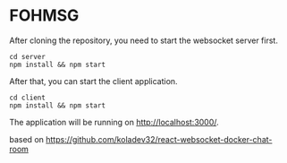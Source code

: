 # FOHMSG

After cloning the repository, you need to start the websocket server first.

```shell
cd server
npm install && npm start
```

After that, you can start the client application.

```shell
cd client
npm install && npm start
```

The application will be running on <http://localhost:3000/>.

based on https://github.com/koladev32/react-websocket-docker-chat-room